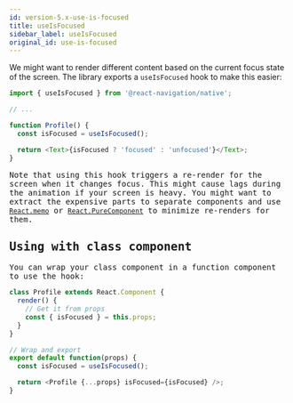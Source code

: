 ```yaml
---
id: version-5.x-use-is-focused
title: useIsFocused
sidebar_label: useIsFocused
original_id: use-is-focused
---
```


We might want to render different content based on the current focus state of the screen. The library exports a `useIsFocused` hook to make this easier:

<samp id="use-is-focused">

```js
import { useIsFocused } from '@react-navigation/native';

// ...

function Profile() {
  const isFocused = useIsFocused();

  return <Text>{isFocused ? 'focused' : 'unfocused'}</Text>;
}
```

Note that using this hook triggers a re-render for the screen when it changes focus. This might cause lags during the animation if your screen is heavy. You might want to extract the expensive parts to separate components and use [`React.memo`](https://reactjs.org/docs/react-api.html#reactmemo) or [`React.PureComponent`](https://reactjs.org/docs/react-api.html#reactpurecomponent) to minimize re-renders for them.

## Using with class component

You can wrap your class component in a function component to use the hook:

```js
class Profile extends React.Component {
  render() {
    // Get it from props
    const { isFocused } = this.props;
  }
}

// Wrap and export
export default function(props) {
  const isFocused = useIsFocused();

  return <Profile {...props} isFocused={isFocused} />;
}
```
